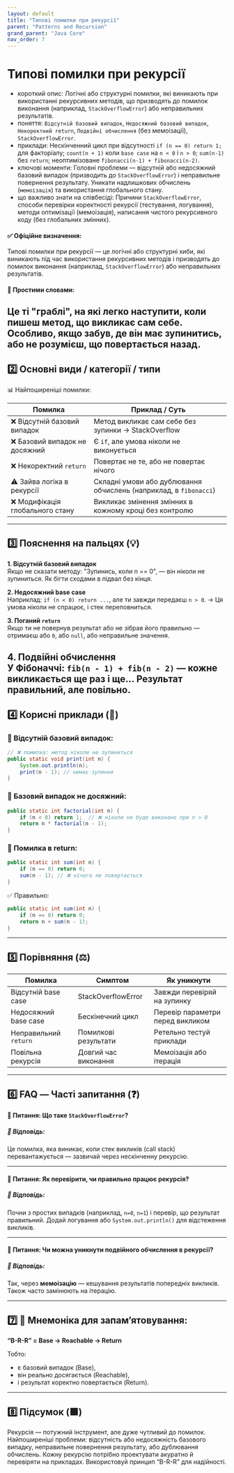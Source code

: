 ```yaml
---
layout: default
title: "Типові помилки при рекурсії"
parent: "Patterns and Recursion"
grand_parent: "Java Core"
nav_order: 7
---
```


# Типові помилки при рекурсії

* короткий опис: Логічні або структурні помилки, які виникають при використанні рекурсивних методів, що призводять до
  помилок виконання (наприклад, `StackOverflowError`) або неправильних результатів.
* поняття: `Відсутній базовий випадок`, `Недосяжний базовий випадок`, `Некоректний return`, `Подвійні обчислення` (без
  мемоізації), `StackOverflowError`.
* приклади: Нескінченний цикл при відсутності `if (n == 0) return 1;` для факторіалу; `count(n + 1)` коли `base case` на
  `n < 0` і `n > 0`; `sum(n-1)` без `return`; неоптимізоване `fibonacci(n-1) + fibonacci(n-2)`.
* ключові моменти: Головні проблеми — відсутній або недосяжний базовий випадок (призводить до `StackOverflowError`) і
  неправильне повернення результату. Уникати надлишкових обчислень (`мемоізація`) та використання глобального стану.
* що важливо знати на співбесіді: Причини `StackOverflowError`, способи перевірки коректності рекурсії (тестування,
  логування), методи оптимізації (мемоізація), написання чистого рекурсивного коду (без глобальних змінних).

#### **✅ Офіційне визначення:**

Типові помилки при рекурсії — це логічні або структурні хиби, які виникають під час використання рекурсивних методів і
призводять до помилок виконання (наприклад, `StackOverflowError`) або неправильних результатів.

#### **🧠 Простими словами:**

Це ті "граблі", на які легко наступити, коли пишеш метод, що викликає сам себе. Особливо, якщо забув, де він має зупинитись, або не розумієш, що повертається назад.
---

## **2️⃣ Основні види / категорії / типи**

📊 Найпоширеніші помилки:

| Помилка                         | Приклад / Суть                                                    |
|---------------------------------|-------------------------------------------------------------------|
| ❌ Відсутній базовий випадок     | Метод викликає сам себе без зупинки → StackOverflow               |
| ❌ Базовий випадок не досяжний   | Є `if`, але умова ніколи не виконується                           |
| ❌ Некоректний `return`          | Повертає не те, або не повертає нічого                            |
| ⚠️ Зайва логіка в рекурсії      | Складні умови або дублювання обчислень (наприклад, в `fibonacci`) |
| ❌ Модифікація глобального стану | Викликає змінення змінних в кожному кроці без контролю            |

---

## **3️⃣ Пояснення на пальцях (💡)**

**1\. Відсутній базовий випадок**  
Якщо не сказати методу: "Зупинись, коли n \== 0", — він ніколи не зупиниться. Як бігти сходами в підвал без кінця.

**2\. Недосяжний base case**  
Наприклад: `if (n < 0) return ...`, але ти завжди передаєш `n > 0`. → Ця умова ніколи не спрацює, і стек переповниться.

**3\. Поганий `return`**  
Якщо ти не повернув результат або не зібрав його правильно — отримаєш або `0`, або `null`, або неправильне значення.

**4\. Подвійні обчислення**  
У Фібоначчі: `fib(n - 1) + fib(n - 2)` — кожне викликається ще раз і ще... Результат правильний, але повільно.
---

## **4️⃣ Корисні приклади (🧪)**

### **🔻 Відсутній базовий випадок:**

```java
// ❌ помилка: метод ніколи не зупиниться
public static void print(int n) {
    System.out.println(n);
    print(n - 1); // немає зупинки
}
```

### **🔻 Базовий випадок не досяжний:**

```java
public static int factorial(int n) {
    if (n < 0) return 1;  // ❌ ніколи не буде виконано при n > 0
    return n * factorial(n - 1);
}
```

### **🔻 Помилка в return:**

```java
public static int sum(int n) {
    if (n == 0) return 0;
    sum(n - 1); // ❌ нічого не повертається
}
```

✅ Правильно:

```java
public static int sum(int n) {
    if (n == 0) return 0;
    return n + sum(n - 1);
}
```

---

## **5️⃣ Порівняння (⚖️)**

| Помилка               | Симптом              | Як уникнути                      |
|-----------------------|----------------------|----------------------------------|
| Відсутній base case   | StackOverflowError   | Завжди перевіряй на зупинку      |
| Недосяжний base case  | Бескінечний цикл     | Перевір параметри перед викликом |
| Неправильний `return` | Помилкові результати | Ретельно тестуй приклади         |
| Повільна рекурсія     | Довгий час виконання | Мемоізація або ітерація          |

---

## **6️⃣ FAQ — Часті запитання (❓)**

#### **🔹 Питання: Що таке `StackOverflowError`?**

##### **💬 Відповідь:**

Це помилка, яка виникає, коли стек викликів (call stack) перевантажується — зазвичай через нескінченну рекурсію.

---

#### **🔹 Питання: Як перевірити, чи правильно працює рекурсія?**

##### **💬 Відповідь:**

Почни з простих випадків (наприклад, `n=0`, `n=1`) і перевір, що результат правильний. Додай логування або
`System.out.println()` для відстеження викликів.

---

#### **🔹 Питання: Чи можна уникнути подвійного обчислення в рекурсії?**

##### **💬 Відповідь:**

Так, через **мемоізацію** — кешування результатів попередніх викликів. Також часто замінюють на ітерацію.

---

## **7️⃣ 🧠 Мнемоніка для запам’ятовування:**

**“B-R-R” \= Base → Reachable → Return**

Тобто:

* є базовий випадок (Base),
* він реально досягається (Reachable),
* і результат коректно повертається (Return).

---

## **8️⃣ Підсумок (🟩)**

Рекурсія — потужний інструмент, але дуже чутливий до помилок. Найпоширеніші проблеми: відсутність або недосяжність
базового випадку, неправильне повернення результату, або дублювання обчислень. Кожну рекурсію потрібно проектувати
акуратно й перевіряти на прикладах. Використовуй принцип “B-R-R” для надійності.